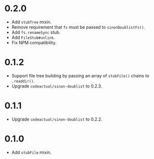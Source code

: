 # 0.2.0

* Add `stubTree` mixin.
* Remove requirement that `fs` must be passed to `sinonDoublistFs()`.
* Add `fs.renameSync` stub.
* Add `FileStub#unlink`.
* Fix NPM compatibility.

# 0.1.2

* Support file tree building by passing an array of `stubFile()` chains to `.readdir()`.
* Upgrade `codeactual/sinon-doublist` to 0.2.3.

# 0.1.1

* Upgrade `codeactual/sinon-doublist` to 0.2.2.

# 0.1.0

* Add `stubFile` mixin.
